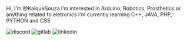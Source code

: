  Hi, I’m @KaiqueSouza
 I’m interested in Arduino, Robotics, Prosthetics or anything related to eletronics
 I’m currently learning C++, JAVA, PHP, PYTHON and CSS
 
![discord](https://img.shields.io/badge/Discord-7289DA?style=for-the-badge&logo=discord&logoColor=white)  ![gitlab](https://img.shields.io/badge/GitLab-330F63?style=for-the-badge&logo=gitlab&logoColor=white)  ![linkedin](https://img.shields.io/badge/LinkedIn-0077B5?style=for-the-badge&logo=linkedin&logoColor=white)
